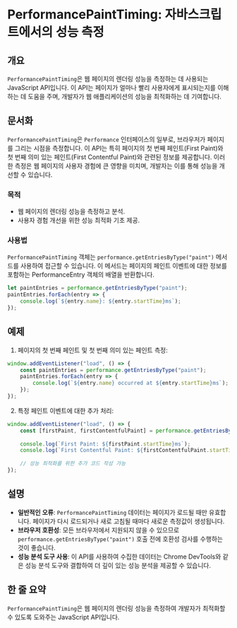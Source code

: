 <!--
Meta Description: # PerformancePaintTiming: 자바스크립트에서의 성능 측정 ## 개요 `PerformancePaintTiming`은 웹 페이지의 렌더링 성능을 측정하는 데 사용되는 JavaScript API입니다. 이 API는 페이지가 얼마나 빨리 사용자에게 표시되는지...
Meta Keywords: paint, 페이지의, performancepainttiming, performance, 페인트
-->

# PerformancePaintTiming: 자바스크립트에서의 성능 측정

## 개요
`PerformancePaintTiming`은 웹 페이지의 렌더링 성능을 측정하는 데 사용되는 JavaScript API입니다. 이 API는 페이지가 얼마나 빨리 사용자에게 표시되는지를 이해하는 데 도움을 주며, 개발자가 웹 애플리케이션의 성능을 최적화하는 데 기여합니다.

## 문서화
`PerformancePaintTiming`은 `Performance` 인터페이스의 일부로, 브라우저가 페이지를 그리는 시점을 측정합니다. 이 API는 특히 페이지의 첫 번째 페인트(First Paint)와 첫 번째 의미 있는 페인트(First Contentful Paint)와 관련된 정보를 제공합니다. 이러한 측정은 웹 페이지의 사용자 경험에 큰 영향을 미치며, 개발자는 이를 통해 성능을 개선할 수 있습니다.

### 목적
- 웹 페이지의 렌더링 성능을 측정하고 분석.
- 사용자 경험 개선을 위한 성능 최적화 기초 제공.

### 사용법
`PerformancePaintTiming` 객체는 `performance.getEntriesByType("paint")` 메서드를 사용하여 접근할 수 있습니다. 이 메서드는 페이지의 페인트 이벤트에 대한 정보를 포함하는 PerformanceEntry 객체의 배열을 반환합니다.

```javascript
let paintEntries = performance.getEntriesByType("paint");
paintEntries.forEach(entry => {
    console.log(`${entry.name}: ${entry.startTime}ms`);
});
```

## 예제
1. 페이지의 첫 번째 페인트 및 첫 번째 의미 있는 페인트 측정:

```javascript
window.addEventListener("load", () => {
    const paintEntries = performance.getEntriesByType("paint");
    paintEntries.forEach(entry => {
        console.log(`${entry.name} occurred at ${entry.startTime}ms`);
    });
});
```

2. 특정 페인트 이벤트에 대한 추가 처리:

```javascript
window.addEventListener("load", () => {
    const [firstPaint, firstContentfulPaint] = performance.getEntriesByType("paint");
    
    console.log(`First Paint: ${firstPaint.startTime}ms`);
    console.log(`First Contentful Paint: ${firstContentfulPaint.startTime}ms`);
    
    // 성능 최적화를 위한 추가 코드 작성 가능
});
```

## 설명
- **일반적인 오류**: `PerformancePaintTiming` 데이터는 페이지가 로드될 때만 유효합니다. 페이지가 다시 로드되거나 새로 고침될 때마다 새로운 측정값이 생성됩니다.
- **브라우저 호환성**: 모든 브라우저에서 지원되지 않을 수 있으므로 `performance.getEntriesByType("paint")` 호출 전에 호환성 검사를 수행하는 것이 좋습니다.
- **성능 분석 도구 사용**: 이 API를 사용하여 수집한 데이터는 Chrome DevTools와 같은 성능 분석 도구와 결합하여 더 깊이 있는 성능 분석을 제공할 수 있습니다.

## 한 줄 요약
`PerformancePaintTiming`은 웹 페이지의 렌더링 성능을 측정하여 개발자가 최적화할 수 있도록 도와주는 JavaScript API입니다.